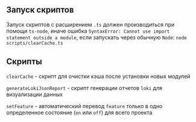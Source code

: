 ## Запуск скриптов

Запуск скриптов с расширением `.ts` должен производиться при помощи `ts-node`, иначе ошибка
`SyntaxError: Cannot use import statement outside a module`, если запускать через обычную `Node`:
`node scripts/clearCache.ts`

## Скрипты

`clearCache` - скрипт для очистки кэша после установки новых модулей

`generateLokiJsonReport` - скрипт генерации отчетов `loki` для визуализации данных

`setFeature` - автоматический перевод `feature` только в одно определенное 
состояние (`on` или `off`) для всего проекта
